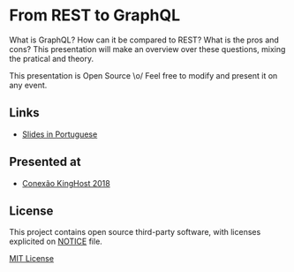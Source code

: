# From REST to GraphQL
What is GraphQL? How can it be compared to REST? What is the pros and cons? This presentation will make an overview over these questions, mixing the pratical and theory.

This presentation is Open Source \o/ Feel free to modify and present it on any event.

## Links

- [Slides in Portuguese](https://gabrielrcouto.github.io/presentation-from-rest-to-graphql/slides/index.html)

## Presented at
- [Conexão KingHost 2018](https://www.conexaokinghost.com.br/)

## License
This project contains open source third-party software, with licenses explicited on [NOTICE](NOTICE) file.

[MIT License](http://gabrielrcouto.mit-license.org/)